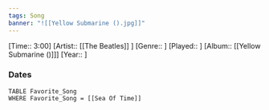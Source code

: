 ```yaml
---
tags: Song  
banner: "![[Yellow Submarine ().jpg]]"
---
```

[Time:: 3:00]
[Artist:: [[The Beatles]] ]
[Genre:: ]
[Played:: ]
[Album:: [[Yellow Submarine ()]]]
[Year:: ]
### Dates
````dataview
TABLE Favorite_Song
WHERE Favorite_Song = [[Sea Of Time]]
````